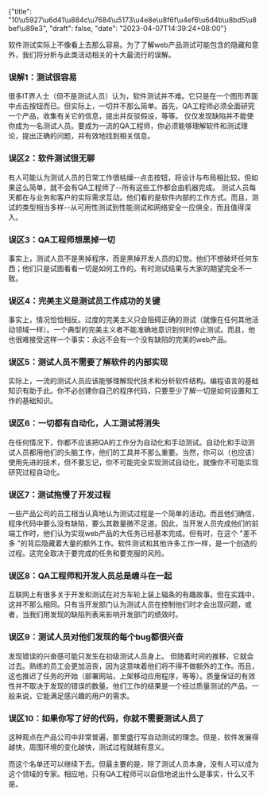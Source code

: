 {"title": "10\u5927\u6d41\u884c\u7684\u5173\u4e8e\u8f6f\u4ef6\u6d4b\u8bd5\u8bef\u89e3", "draft": false, "date": "2023-04-07T14:39:24+08:00"}

软件测试实际上不像看上去那么容易。为了了解web产品测试可能包含的隐藏和意外，我们将分析与此类活动相关的十大最流行的误解。

### 误解1：测试很容易

很多IT界人士（但不是测试人员）认为，软件测试并不难。它只是在一个图形界面中点击按钮而已。但实际上，一切并不那么简单。首先，QA工程师必须全面研究一个产品，收集有关它的信息，提出并反驳假设，等等。
仅仅发现缺陷并不能使你成为一名测试人员。要成为一流的QA工程师，你必须能够理解软件和测试理论，提出正确的问题，并有效地找到相关信息。

### 误区2：软件测试很无聊

有人可能认为测试人员的日常工作很枯燥--点击按钮，将设计与布局相比较。但如果这么简单，就不会有QA工程师了--所有这些工作都会由机器完成。
测试人员每天都在与业务和客户的实际需求互动。他们看的是软件内部的工作方式。而且，测试的类型相当多样--从可用性测试到性能测试和网络安全一应俱全，而且值得深入。

### 误区3：QA工程师想黑掉一切

事实上，测试人员不是黑掉程序，而是黑掉开发人员的幻觉。他们不想破坏任何东西；他们只是试图看看一切是如何工作的。有时测试结果与大家的期望完全不一致。

### 误区4：完美主义是测试员工作成功的关键

事实上，情况恰恰相反。过度的完美主义只会阻碍正确的测试（就像在任何其他活动领域一样）。一个典型的完美主义者不能准确地意识到何时停止测试。而且，他也很难接受这样一个事实：永远不会有一个没有缺陷的完美的web产品。

### 误区5：测试人员不需要了解软件的内部实现

实际上，一流的测试人员应该能够理解现代技术和分析软件结构。编程语言的基础知识有助于此。你不必创建你自己的程序代码，只要至少了解一切是如何设置和工作的基础知识。

### 误区6：一切都有自动化，人工测试将消失

在任何情况下，你都不应该把QA的工作分为自动化和手动测试。自动化和手动测试人员都用他们的头脑工作，他们的工具并不那么重要。当然，你可以（也应该）使用先进的技术，但不要忘记，你不可能完全实现测试自动化，就像你不可能实现研究过程自动化。

### 误区7：测试拖慢了开发过程

一些产品公司的员工相当认真地认为测试过程是一个简单的活动。而且他们确信，程序代码中要么没有缺陷，要么其数量微不足道。因此，当开发人员完成他们的前端工作时，他们认为实现web产品的大任务已经基本完成。但有时，在这个 "差不多 "的背后隐藏着大量的额外工作。软件测试和其他许多工作一样，是一个创造的过程。这完全取决于要完成的任务和要克服的风险。

### 误区8：QA工程师和开发人员总是缠斗在一起

互联网上有很多关于开发和测试在对方车轮上装上辐条的有趣故事。但在实践中，这并不那么相同。只有当开发部门认为测试人员在控制他们时才会出现问题，或者，当我们用发现的缺陷列表来影响开发部门的绩效时。

### 误区9：测试人员对他们发现的每个bug都很兴奋

发现错误的兴奋感可能只发生在初级测试人员身上。 但随着时间的推移，它就会过去。熟练的员工会更加沮丧，因为这意味着他们将不得不做额外的工作。而且，这也推迟了任务的开始（部署网站，上架移动应用程序，等等）。质量保证的有效性并不取决于发现的错误的数量。他们工作的结果是一个经过质量测试的产品，一般来说，它能满足感兴趣的用户的需求。

### 误区10：如果你写了好的代码，你就不需要测试人员了

这种观点在产品公司中非常普遍，那里盛行写自动测试的理念。但是，软件发展得越快，周围环境的变化越快，测试过程就越有意义。

而这个名单还可以继续下去。但最主要的是，除了测试人员本身，没有人可以成为这个领域的专家。相应地，只有QA工程师可以自信地说出什么是事实，什么又不是。